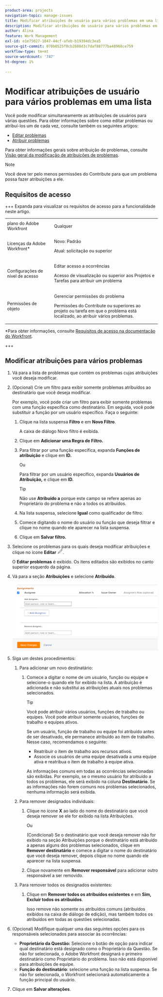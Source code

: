 ```yaml
---
product-area: projects
navigation-topic: manage-issues
title: Modificar atribuições de usuário para vários problemas em uma lista
description: Modificar atribuições de usuário para vários problemas em uma lista
author: Alina
feature: Work Management
exl-id: e1e75027-1847-44cf-afeb-b19394dc3ea5
source-git-commit: 070b0525f0cb2880d3c7daf88777ba48968ce759
workflow-type: tm+mt
source-wordcount: '747'
ht-degree: 1%

---
```


# Modificar atribuições de usuário para vários problemas em uma lista

<!--Audited: 07/2024-->
<!--
<p data-mc-conditions="QuicksilverOrClassic.Draft mode">(NOTE: similar article exists for tasks)</p>
-->

Você pode modificar simultaneamente as atribuições de usuários para várias questões. Para obter informações sobre como editar problemas ou atribuí-los um de cada vez, consulte também os seguintes artigos:

* [Editar problemas](../../../manage-work/issues/manage-issues/edit-issues.md)
* [Atribuir problemas](../../../manage-work/issues/manage-issues/assign-issues.md)

Para obter informações gerais sobre atribuição de problemas, consulte [Visão geral da modificação de atribuições de problemas](../../../manage-work/issues/manage-issues/modify-issue-assignments-overview.md).

>[!NOTE]
>
>Você deve ter pelo menos permissões do Contribute para que um problema possa fazer atribuições a ele.

## Requisitos de acesso

+++ Expanda para visualizar os requisitos de acesso para a funcionalidade neste artigo.

<table style="table-layout:auto"> 
 <col> 
 <col> 
 <tbody> 
  <tr> 
   <td role="rowheader">plano do Adobe Workfront</td> 
   <td> <p>Qualquer </p> </td> 
  </tr> 
  <tr> 
   <td role="rowheader">Licenças da Adobe Workfront*</td> 
   <td> <p>Novo: Padrão </p>
   <p>Atual: solicitação ou superior</p> </td> 
  </tr> 
  <tr> 
   <td role="rowheader">Configurações de nível de acesso</td> 
   <td> <p>Editar acesso a ocorrências</p> <p>Acesso de visualização ou superior aos Projetos e Tarefas para atribuir um problema</p> </td> 
  </tr> 
  <tr> 
   <td role="rowheader">Permissões de objeto</td> 
   <td> <p>Gerenciar permissões do problema</p> <p>Permissões do Contribute ou superiores ao projeto ou tarefa em que o problema está localizado, ao atribuir vários problemas.</p>  </td> 
  </tr> 
 </tbody> 
</table>

*Para obter informações, consulte [Requisitos de acesso na documentação do Workfront](/help/quicksilver/administration-and-setup/add-users/access-levels-and-object-permissions/access-level-requirements-in-documentation.md).

+++

<!--
<div data-mc-conditions="QuicksilverOrClassic.Draft mode">
<h2>When to modify user assignments on issues</h2>
<p>(NOTE:&nbsp;drafted and moved to the overview article: Modify issue assignments overview)</p>
<p>You might want to modify the user assignments for multiple issues for a variety of&nbsp;reasons, including the following:</p>
<ul>
<li>Users join or leave&nbsp;your team</li>
<li>A user takes a vacation that extends beyond the issue&nbsp;due dates</li>
<li>A specific role or user is set as the assignee for multiple issues and you want to quickly modify all items to be assigned to a different user or role</li>
</ul>
</div>
-->

## Modificar atribuições para vários problemas

1. Vá para a lista de problemas que contém os problemas cujas atribuições você deseja modificar.
1. (Opcional) Crie um filtro para exibir somente problemas atribuídos ao destinatário que você deseja modificar.

   Por exemplo, você pode criar um filtro para exibir somente problemas com uma função específica como destinatário. Em seguida, você pode substituir a função por um usuário específico. Faça o seguinte:

   1. Clique na lista suspensa **Filtro** e em **Novo Filtro**.

      A caixa de diálogo Novo filtro é exibida.

   1. Clique em **Adicionar uma Regra de Filtro.**
   1. Para filtrar por uma função específica, expanda **Funções de atribuição** e clique em **ID.**

      Ou

      Para filtrar por um usuário específico, expanda **Usuários de Atribuição,** e clique em **ID.**

      >[!TIP]
      >
      >Não use **Atribuído a** porque este campo se refere apenas ao Proprietário do problema e não a todos os atribuídos.

   1. Na lista suspensa, selecione **Igual** como qualificador de filtro.
   1. Comece digitando o nome do usuário ou função que deseja filtrar e clique no nome quando ele aparecer na lista suspensa.
   1. Clique em **Salvar filtro.**

1. Selecione os problemas para os quais deseja modificar atribuições e clique no ícone **Editar** ![](assets/qs-edit-icon.png).

   O **Editar problemas** é exibido. Os itens editados são exibidos no canto superior esquerdo da página.

1. Vá para a seção **Atribuições** e selecione **Atribuído**.

   ![](assets/classic-assignmens-area-on-edit-box-350x119.png)

1. Siga um destes procedimentos:

   1. Para adicionar um novo destinatário:

      1. Comece a digitar o nome de um usuário, função ou equipe e selecione-o quando ele for exibido na lista. A atribuição é adicionada e não substitui as atribuições atuais nos problemas selecionados.

         >[!TIP]
         >
         >Você pode atribuir vários usuários, funções de trabalho ou equipes. Você pode atribuir somente usuários, funções de trabalho e equipes ativos.
         >
         >Se um usuário, função de trabalho ou equipe foi atribuído antes de ser desativado, ele permanece atribuído ao item de trabalho. Nesse caso, recomendamos o seguinte:
         >
         >* Reatribuir o item de trabalho aos recursos ativos.
         >* Associe os usuários de uma equipe desativada a uma equipe ativa e reatribua o item de trabalho à equipe ativa.

         As informações comuns em todas as ocorrências selecionadas são exibidas. Por exemplo, se o mesmo usuário for atribuído a todos os problemas, ele será exibido na coluna **Destinatário**. Se as informações não forem comuns nos problemas selecionados, nenhuma informação será exibida.

   1. Para remover designados individuais:

      1. Clique no ícone **X** ao lado do nome do destinatário que você deseja remover se ele for exibido na lista Atribuições.

         Ou

         (Condicional) Se o destinatário que você deseja remover não for exibido na seção Atribuições porque o destinatário está atribuído a apenas alguns dos problemas selecionados, clique em **Remover destinatário** e comece a digitar o nome do destinatário que você deseja remover, depois clique no nome quando ele aparecer na lista suspensa.

      1. Clique novamente em **Remover responsável** para adicionar outro responsável a ser removido.

   1. Para remover todos os designados existentes:

      1. Clique em **Remover todos os atribuídos existentes** e em **Sim, Excluir todos os atribuídos**.

         Isso remove não somente os atribuídos comuns (atribuídos exibidos na caixa de diálogo de edição), mas também todos os atribuídos em todas as questões selecionadas.

1. (Opcional) Modifique qualquer uma das seguintes opções para os responsáveis selecionados para associar às ocorrências:

   * **Proprietário da Questão:** Selecione o botão de opção para indicar qual destinatário está designado como o Proprietário da Questão. Se não for selecionada, o Adobe Workfront designará o primeiro destinatário como Proprietário do problema. Isso não está disponível para atribuições de equipe.
   * **Função do destinatário**: selecione uma função na lista suspensa. Se não for selecionada, o Workfront selecionará automaticamente a função principal do usuário.

1. Clique em **Salvar alterações**.
